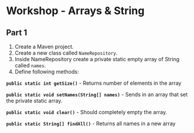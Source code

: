 # Workshop - Arrays & String

## Part 1
1. Create a Maven project.
2. Create a new class called ``NameRepository``.
3. Inside NameRepository create a private static empty array of String called ``names``.
4. Define following methods:

**``public static int getSize()``** - Returns number of elements in the array

**``public static void setNames(String[] names)``** - Sends in an array that set the private static array.

**``public static void clear()``** - Should completely empty the array.

**``public static String[] findAll()``** - Returns all names in a new array
